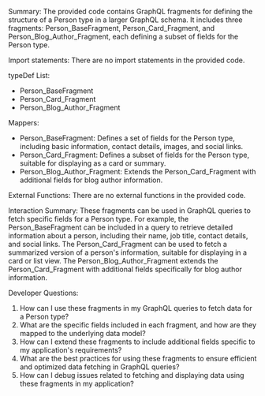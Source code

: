 Summary:
The provided code contains GraphQL fragments for defining the structure of a Person type in a larger GraphQL schema. It includes three fragments: Person_BaseFragment, Person_Card_Fragment, and Person_Blog_Author_Fragment, each defining a subset of fields for the Person type.

Import statements:
There are no import statements in the provided code.

typeDef List:
- Person_BaseFragment
- Person_Card_Fragment
- Person_Blog_Author_Fragment

Mappers:
- Person_BaseFragment: Defines a set of fields for the Person type, including basic information, contact details, images, and social links.
- Person_Card_Fragment: Defines a subset of fields for the Person type, suitable for displaying as a card or summary.
- Person_Blog_Author_Fragment: Extends the Person_Card_Fragment with additional fields for blog author information.

External Functions:
There are no external functions in the provided code.

Interaction Summary:
These fragments can be used in GraphQL queries to fetch specific fields for a Person type. For example, the Person_BaseFragment can be included in a query to retrieve detailed information about a person, including their name, job title, contact details, and social links. The Person_Card_Fragment can be used to fetch a summarized version of a person's information, suitable for displaying in a card or list view. The Person_Blog_Author_Fragment extends the Person_Card_Fragment with additional fields specifically for blog author information.

Developer Questions:
1. How can I use these fragments in my GraphQL queries to fetch data for a Person type?
2. What are the specific fields included in each fragment, and how are they mapped to the underlying data model?
3. How can I extend these fragments to include additional fields specific to my application's requirements?
4. What are the best practices for using these fragments to ensure efficient and optimized data fetching in GraphQL queries?
5. How can I debug issues related to fetching and displaying data using these fragments in my application?